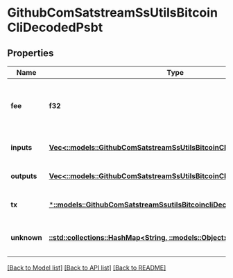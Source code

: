 # GithubComSatstreamSsUtilsBitcoinCliDecodedPsbt

## Properties
Name | Type | Description | Notes
------------ | ------------- | ------------- | -------------
**fee** | **f32** | The transaction fee paid if all UTXOs slots are filled | [optional] [default to null]
**inputs** | [**Vec<::models::GithubComSatstreamSsUtilsBitcoinCliDecodedPsbtInput>**](github_com_satstream_ss-utils_bitcoin-cli.DecodedPSBTInput.md) | Array of inputs | [optional] [default to null]
**outputs** | [**Vec<::models::GithubComSatstreamSsUtilsBitcoinCliDecodedPsbtOutput>**](github_com_satstream_ss-utils_bitcoin-cli.DecodedPSBTOutput.md) | Array of outputs | [optional] [default to null]
**tx** | [***::models::GithubComSatstreamSsutilsBitcoincliDecodedPsbtTx**](github_com_satstream_ssutils_bitcoincli.DecodedPSBT_tx.md) |  | [optional] [default to null]
**unknown** | [**::std::collections::HashMap<String, ::models::Object>**](.md) | The unknown global fields | [optional] [default to null]

[[Back to Model list]](../README.md#documentation-for-models) [[Back to API list]](../README.md#documentation-for-api-endpoints) [[Back to README]](../README.md)


